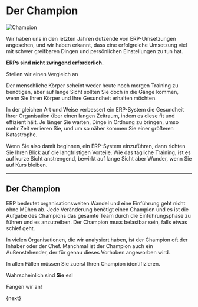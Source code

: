 <!-- add-breadcrumbs -->
# Der Champion


<img alt="Champion" class="screenshot" src="{{docs_base_url}}/assets/img/setup/implementation-image.png">

Wir haben uns in den letzten Jahren dutzende von ERP-Umsetzungen angesehen, und wir haben erkannt, dass eine erfolgreiche Umsetzung viel mit schwer greifbaren Dingen und persönlichen Einstellungen zu tun hat.

**ERPs sind nicht zwingend erforderlich.**

Stellen wir einen Vergleich an

Der menschliche Körper scheint weder heute noch morgen Training zu benötigen, aber auf lange Sicht sollten Sie doch in die Gänge kommen, wenn Sie Ihren Körper und Ihre Gesundheit erhalten möchten. 

In der gleichen Art und Weise verbessert ein ERP-System die Gesundheit Ihrer Organisation über einen langen Zeitraum, indem es diese fit und effizient hält. Je länger Sie warten, Dinge in Ordnung zu bringen, umso mehr Zeit verlieren Sie, und um so näher kommen Sie einer größeren Katastrophe.

Wenn Sie also damit beginnen, ein ERP-System einzuführen, dann richten Sie Ihren Blick auf die langfristigen Vorteile. Wie das tägliche Training, ist es auf kurze Sicht anstrengend, bewirkt auf lange Sicht aber Wunder, wenn Sie auf Kurs bleiben.

* * *

## Der Champion

ERP bedeutet organisationsweiten Wandel und eine Einführung geht nicht ohne Mühen ab. Jede Veränderung benötigt einen Champion und es ist die Aufgabe des Champions das gesamte Team durch die Einführungsphase zu führen und es anzutreiben. Der Champion muss belastbar sein, falls etwas schief geht.

In vielen Organisationen, die wir analysiert haben, ist der Champion oft der Inhaber oder der Chef. Manchmal ist der Champion auch ein Außenstehender, der für genau dieses Vorhaben angeworben wird.

In allen Fällen müssen Sie zuerst Ihren Champion identifizieren.

Wahrscheinlich sind **Sie** es!

Fangen wir an!

{next}
